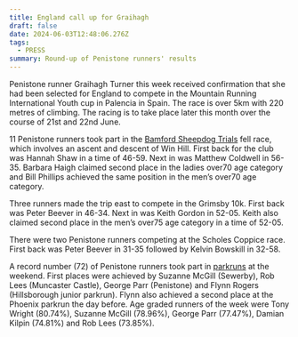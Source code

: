 ```yaml
---
title: England call up for Graihagh
draft: false
date: 2024-06-03T12:48:06.276Z
tags:
  - PRESS
summary: Round-up of Penistone runners' results
---
```

Penistone runner Graihagh Turner this week received confirmation that she had been selected for England to compete in the Mountain Running International Youth cup in Palencia in Spain.  The race is over 5km with 220 metres of climbing.  The racing is to take place later this month over the course of 21st and 22nd June.

11 Penistone runners took part in the [Bamford Sheepdog Trials](https://results.pfrac.co.uk/fell-league-2024/bamford-sheepdog-trials) fell race, which involves an ascent and descent of Win Hill.   First back for the club was Hannah Shaw in a time of 46-59.  Next in was Matthew Coldwell in 56-35.  Barbara Haigh claimed second place in the ladies over70 age category and Bill Phillips achieved the same position in the men’s over70 age category.

Three runners made the trip east to compete in the Grimsby 10k.  First back was Peter Beever in 46-34.  Next in was Keith Gordon in 52-05.  Keith also claimed second place in the men’s over75 age category in a time of 52-05.

There were two Penistone runners competing at the Scholes Coppice race.  First back was Peter Beever in 31-35 followed by Kelvin Bowskill in 32-58.

A record number (72) of Penistone runners took part in [parkruns](https://results.pfrac.co.uk/parkrun-2024/2024-06-01) at the weekend.  First places were achieved by Suzanne McGill (Sewerby), Rob Lees (Muncaster Castle), George Parr (Penistone) and Flynn Rogers (Hillsborough junior parkrun).  Flynn also achieved a second place at the Phoenix parkrun the day before.  Age graded runners of the week were Tony Wright (80.74%), Suzanne McGill (78.96%), George Parr (77.47%), Damian Kilpin (74.81%) and Rob Lees (73.85%).